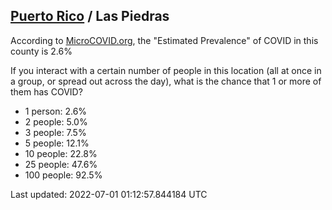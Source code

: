 
## [Puerto Rico](/united-states/puerto-rico) / Las Piedras

According to [MicroCOVID.org](http://microcovid.org),
the "Estimated Prevalence" of COVID in this county is 2.6%

If you interact with a certain number of people in this location
(all at once in a group, or spread out across the day), what is the chance that
1 or more of them has COVID?

- 1 person: 2.6%
- 2 people: 5.0%
- 3 people: 7.5%
- 5 people: 12.1%
- 10 people: 22.8%
- 25 people: 47.6%
- 100 people: 92.5%

Last updated: 2022-07-01 01:12:57.844184 UTC
